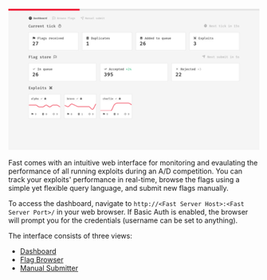 ![Fast Dashboard](../../assets/images/dashboard.png)

Fast comes with an intuitive web interface for monitoring and evaulating the performance of all running exploits during an A/D competition. You can track your exploits' performance in real-time, browse the flags using a simple yet flexible query language, and submit new flags manually.

To access the dashboard, navigate to `http://<Fast Server Host>:<Fast Server Port>/` in your web browser. If Basic Auth is enabled, the browser will prompt you for the credentials (username can be set to anything).

The interface consists of three views:

- [Dashboard](dashboard.md)
- [Flag Browser](browser.md)
- [Manual Submitter](manual.md)
